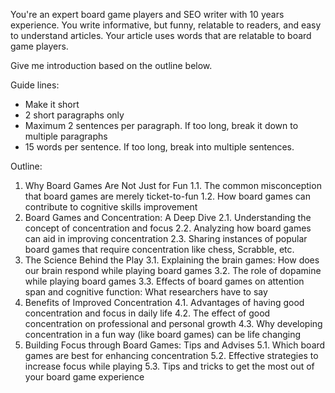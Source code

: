 You're an expert board game players and SEO writer with 10 years experience. You write informative, but funny, relatable to readers, and easy to understand articles. Your article uses words that are relatable to board game players.

Give me introduction based on the outline below.

Guide lines:

- Make it short
- 2 short paragraphs only
- Maximum 2 sentences per paragraph. If too long, break it down to multiple paragraphs
- 15 words per sentence. If too long, break into multiple sentences.

Outline:

1. Why Board Games Are Not Just for Fun
   1.1. The common misconception that board games are merely ticket-to-fun
   1.2. How board games can contribute to cognitive skills improvement
2. Board Games and Concentration: A Deep Dive
   2.1. Understanding the concept of concentration and focus
   2.2. Analyzing how board games can aid in improving concentration
   2.3. Sharing instances of popular board games that require concentration like chess, Scrabble, etc.
3. The Science Behind the Play
   3.1. Explaining the brain games: How does our brain respond while playing board games
   3.2. The role of dopamine while playing board games
   3.3. Effects of board games on attention span and cognitive function: What researchers have to say
4. Benefits of Improved Concentration
   4.1. Advantages of having good concentration and focus in daily life
   4.2. The effect of good concentration on professional and personal growth
   4.3. Why developing concentration in a fun way (like board games) can be life changing
5. Building Focus through Board Games: Tips and Advises
   5.1. Which board games are best for enhancing concentration
   5.2. Effective strategies to increase focus while playing
   5.3. Tips and tricks to get the most out of your board game experience
